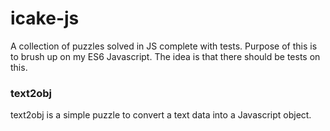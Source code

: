 # icake-js

A collection of puzzles solved in JS complete with tests. Purpose of this is to brush up on my ES6 Javascript. The idea is that there should be tests on this.

### text2obj

text2obj is a simple puzzle to convert a text data into a Javascript object.